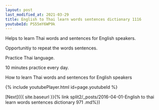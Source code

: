 ```yaml
---
layout: post
last_modified_at: 2021-03-29
title: English to Thai learn words sentences dictionary 1116 
youtubeId: PS55mY6WP9k
---
```

 
 
Helps to learn Thai words and sentences for English speakers.

Opportunitiy to repeat the words sentences. 

Practice Thai language. 
 
10 minutes practice every day. 
 
How to learn Thai words and sentences for English speakers 
 
{% include youtubePlayer.html id=page.youtubeId %}
 
 
[Next]({{ site.baseurl }}{% link  split2/_posts/2016-04-01-English to thai learn words sentences dictionary 971 .md%})
 
